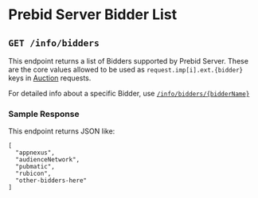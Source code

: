 # Prebid Server Bidder List

## `GET /info/bidders`

This endpoint returns a list of Bidders supported by Prebid Server.
These are the core values allowed to be used as `request.imp[i].ext.{bidder}`
keys in [Auction](../openrtb2/auction.md) requests.

For detailed info about a specific Bidder, use [`/info/bidders/{bidderName}`](./bidders/bidderName.md)

### Sample Response

This endpoint returns JSON like:

```
[
  "appnexus",
  "audienceNetwork",
  "pubmatic",
  "rubicon",
  "other-bidders-here"
]
```

